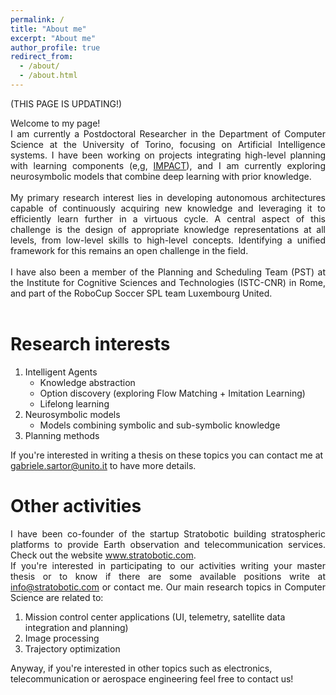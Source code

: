 ```yaml
---
permalink: /
title: "About me"
excerpt: "About me"
author_profile: true
redirect_from: 
  - /about/
  - /about.html
---
```


(THIS PAGE IS UPDATING!)

<div align="justify">
Welcome to my page!
<br>
I am currently a Postdoctoral Researcher in the Department of Computer Science at the University of Torino, focusing on Artificial Intelligence systems.
I have been working on projects integrating high-level planning with learning components (e,g, <a href="https://www.istc.cnr.it/en/content/impact-intrinsically-motivated-planning-architecture-curiosity-driven-robots">IMPACT</a>), and I am currently exploring neurosymbolic models that combine deep learning with prior knowledge.
<br><br>
My primary research interest lies in developing autonomous architectures capable of continuously acquiring new knowledge and leveraging it to efficiently learn further in a virtuous cycle. 
A central aspect of this challenge is the design of appropriate knowledge representations at all levels, from low-level skills to high-level concepts.
Identifying a unified framework for this remains an open challenge in the field.
<br><br>
I have also been a member of the Planning and Scheduling Team (PST) at the Institute for Cognitive Sciences and Technologies (ISTC-CNR) in Rome, and part of the RoboCup Soccer SPL team Luxembourg United.
<br><br>
</div>

Research interests
======
1. Intelligent Agents
   * Knowledge abstraction
   * Option discovery (exploring Flow Matching + Imitation Learning)
   * Lifelong learning
2. Neurosymbolic models
   * Models combining symbolic and sub-symbolic knowledge
3. Planning methods

If you're interested in writing a thesis on these topics you can contact me at <u>gabriele.sartor@unito.it</u> to have more details.


Other activities
======
<div align="justify">
I have been co-founder of the startup Stratobotic building stratospheric platforms to provide Earth observation and telecommunication services. 
Check out the website <a href="https://www.stratobotic.com/">www.stratobotic.com</a>.
<br>
If you're interested in participating to our activities writing your master thesis or to know if there are some available positions write at <u>info@stratobotic.com</u> or contact me.
Our main research topics in Computer Science are related to:
</div>

1. Mission control center applications (UI, telemetry, satellite data integration and planning)
2. Image processing
3. Trajectory optimization

Anyway, if you're interested in other topics such as electronics, telecommunication or aerospace engineering feel free to contact us!
